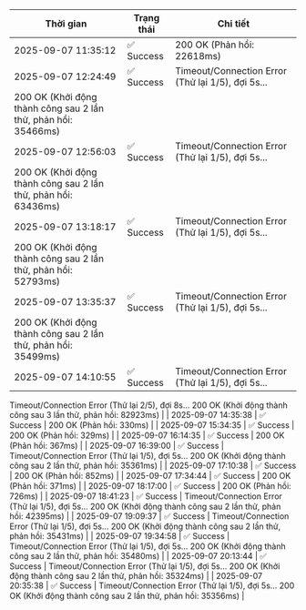 | Thời gian | Trạng thái | Chi tiết |
|---|---|---|
| 2025-09-07 11:35:12 | ✅ Success | 200 OK (Phản hồi: 22618ms) |
| 2025-09-07 12:24:49 | ✅ Success | Timeout/Connection Error (Thử lại 1/5), đợi 5s...
200 OK (Khởi động thành công sau 2 lần thử, phản hồi: 35466ms) |
| 2025-09-07 12:56:03 | ✅ Success | Timeout/Connection Error (Thử lại 1/5), đợi 5s...
200 OK (Khởi động thành công sau 2 lần thử, phản hồi: 63436ms) |
| 2025-09-07 13:18:17 | ✅ Success | Timeout/Connection Error (Thử lại 1/5), đợi 5s...
200 OK (Khởi động thành công sau 2 lần thử, phản hồi: 52793ms) |
| 2025-09-07 13:35:37 | ✅ Success | Timeout/Connection Error (Thử lại 1/5), đợi 5s...
200 OK (Khởi động thành công sau 2 lần thử, phản hồi: 35499ms) |
| 2025-09-07 14:10:55 | ✅ Success | Timeout/Connection Error (Thử lại 1/5), đợi 5s...
Timeout/Connection Error (Thử lại 2/5), đợi 8s...
200 OK (Khởi động thành công sau 3 lần thử, phản hồi: 82923ms) |
| 2025-09-07 14:35:38 | ✅ Success | 200 OK (Phản hồi: 330ms) |
| 2025-09-07 15:34:35 | ✅ Success | 200 OK (Phản hồi: 329ms) |
| 2025-09-07 16:14:35 | ✅ Success | 200 OK (Phản hồi: 367ms) |
| 2025-09-07 16:39:00 | ✅ Success | Timeout/Connection Error (Thử lại 1/5), đợi 5s...
200 OK (Khởi động thành công sau 2 lần thử, phản hồi: 35361ms) |
| 2025-09-07 17:10:38 | ✅ Success | 200 OK (Phản hồi: 852ms) |
| 2025-09-07 17:34:44 | ✅ Success | 200 OK (Phản hồi: 371ms) |
| 2025-09-07 18:17:00 | ✅ Success | 200 OK (Phản hồi: 726ms) |
| 2025-09-07 18:41:23 | ✅ Success | Timeout/Connection Error (Thử lại 1/5), đợi 5s...
200 OK (Khởi động thành công sau 2 lần thử, phản hồi: 42395ms) |
| 2025-09-07 19:09:37 | ✅ Success | Timeout/Connection Error (Thử lại 1/5), đợi 5s...
200 OK (Khởi động thành công sau 2 lần thử, phản hồi: 35431ms) |
| 2025-09-07 19:34:58 | ✅ Success | Timeout/Connection Error (Thử lại 1/5), đợi 5s...
200 OK (Khởi động thành công sau 2 lần thử, phản hồi: 35480ms) |
| 2025-09-07 20:13:44 | ✅ Success | Timeout/Connection Error (Thử lại 1/5), đợi 5s...
200 OK (Khởi động thành công sau 2 lần thử, phản hồi: 35324ms) |
| 2025-09-07 20:35:38 | ✅ Success | Timeout/Connection Error (Thử lại 1/5), đợi 5s...
200 OK (Khởi động thành công sau 2 lần thử, phản hồi: 35356ms) |
